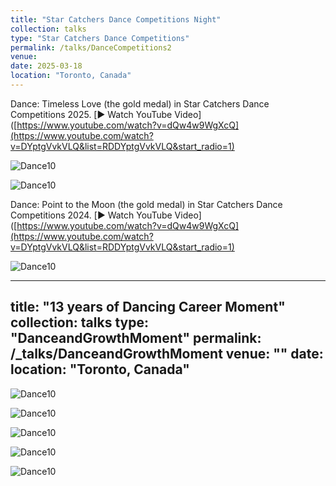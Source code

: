 ```yaml
---
title: "Star Catchers Dance Competitions Night"
collection: talks
type: "Star Catchers Dance Competitions"
permalink: /talks/DanceCompetitions2
venue: 
date: 2025-03-18
location: "Toronto, Canada"
---
```


Dance: Timeless Love (the gold medal) in Star Catchers Dance Competitions 2025.
[▶️ Watch YouTube Video]([https://www.youtube.com/watch?v=dQw4w9WgXcQ](https://www.youtube.com/watch?v=DYptgVvkVLQ&list=RDDYptgVvkVLQ&start_radio=1)


![Dance10](https://tiffanyjtfu.github.io/TiffanyFu/images/dancetimelessloveb1.JPG)

![Dance10](https://tiffanyjtfu.github.io/TiffanyFu/images/dancetimelessloveb3.JPG)


Dance: Point to the Moon (the gold medal) in Star Catchers Dance Competitions 2024.
[▶️ Watch YouTube Video]([https://www.youtube.com/watch?v=dQw4w9WgXcQ](https://www.youtube.com/watch?v=DYptgVvkVLQ&list=RDDYptgVvkVLQ&start_radio=1)


![Dance10](https://tiffanyjtfu.github.io/TiffanyFu/images/dancepointingtothemoons.PNG)










---
title: "13 years of Dancing Career Moment"
collection: talks
type: "DanceandGrowthMoment"
permalink: /_talks/DanceandGrowthMoment
venue: ""
date: 
location: "Toronto, Canada"
---

![Dance10](https://tiffanyjtfu.github.io/TiffanyFu/images/dancetech1.jpg)

![Dance10](https://tiffanyjtfu.github.io/TiffanyFu/images/dancetech2.jpg)

![Dance10](https://tiffanyjtfu.github.io/TiffanyFu/images/dancetech3.jpg)

![Dance10](https://tiffanyjtfu.github.io/TiffanyFu/images/dancetech4.jpg)

![Dance10](https://tiffanyjtfu.github.io/TiffanyFu/images/dancetech5.JPG)

